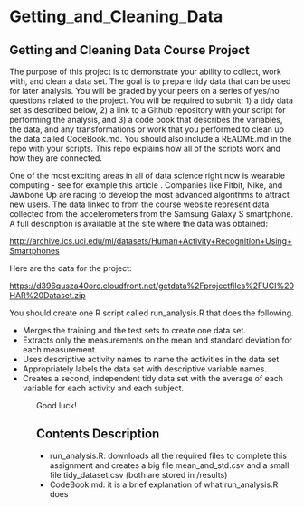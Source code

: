 # Getting_and_Cleaning_Data


## Getting and Cleaning Data Course Project

The purpose of this project is to demonstrate your ability to collect, work with, and clean a data set. The goal is to prepare tidy data that can be used for later analysis. You will be graded by your peers on a series of yes/no questions related to the project. You will be required to submit: 1) a tidy data set as described below, 2) a link to a Github repository with your script for performing the analysis, and 3) a code book that describes the variables, the data, and any transformations or work that you performed to clean up the data called CodeBook.md. You should also include a README.md in the repo with your scripts. This repo explains how all of the scripts work and how they are connected.

One of the most exciting areas in all of data science right now is wearable computing - see for example this article . Companies like Fitbit, Nike, and Jawbone Up are racing to develop the most advanced algorithms to attract new users. The data linked to from the course website represent data collected from the accelerometers from the Samsung Galaxy S smartphone. A full description is available at the site where the data was obtained:

http://archive.ics.uci.edu/ml/datasets/Human+Activity+Recognition+Using+Smartphones

Here are the data for the project:

https://d396qusza40orc.cloudfront.net/getdata%2Fprojectfiles%2FUCI%20HAR%20Dataset.zip

You should create one R script called run_analysis.R that does the following.

<ul>
<li> Merges the training and the test sets to create one data set.</li>
<li> Extracts only the measurements on the mean and standard deviation for each measurement.  </li>
<li> Uses descriptive activity names to name the activities in the data set </li>
<li> Appropriately labels the data set with descriptive variable names.  </li>
<li> Creates a second, independent tidy data set with the average of each variable for each activity and each subject. </li>
<ul>

Good luck!

## Contents Description

<ul>
<li>run_analysis.R: downloads all the required files to complete this assignment and creates a big file mean_and_std.csv and a small file tidy_dataset.csv (both are stored in /results)</li>

<li>CodeBook.md: it is a brief explanation of what run_analysis.R does</li>
<ul>
